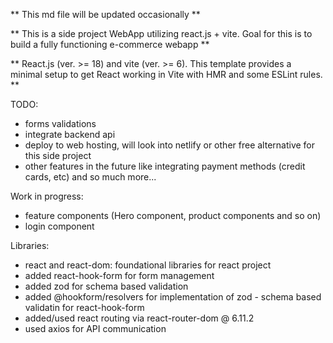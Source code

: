 ** This md file will be updated occasionally **

** This is a side project WebApp utilizing react.js + vite. Goal for this is to build a fully functioning e-commerce webapp **

** React.js (ver. >= 18) and vite (ver. >= 6). This template provides a minimal setup to get React working in Vite with HMR and some ESLint rules. **

TODO:

- forms validations
- integrate backend api
- deploy to web hosting, will look into netlify or other free alternative for this side project
- other features in the future like integrating payment methods (credit cards, etc) and so much more...

Work in progress:

- feature components (Hero component, product components and so on)
- login component

Libraries:

- react and react-dom: foundational libraries for react project
- added react-hook-form for form management
- added zod for schema based validation
- added @hookform/resolvers for implementation of zod - schema based validatin for react-hook-form
- added/used react routing via react-router-dom @ 6.11.2
- used axios for API communication

